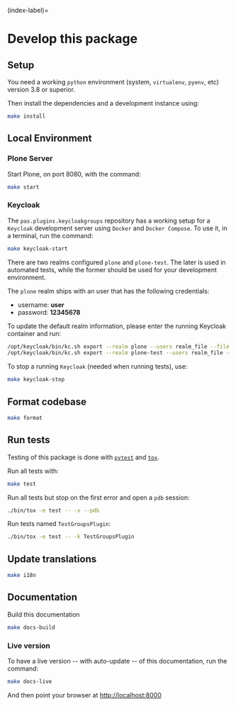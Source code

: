 (index-label)=

# Develop this package

## Setup

You need a working `python` environment (system, `virtualenv`, `pyenv`, etc) version 3.8 or superior.

Then install the dependencies and a development instance using:

```bash
make install
```

## Local Environment

### Plone Server

Start Plone, on port 8080, with the command:

```bash
make start
```

### Keycloak

The `pas.plugins.keycloakgroups` repository has a working setup for a `Keycloak` development server using `Docker` and `Docker Compose`. To use it, in a terminal, run the command:

```bash
make keycloak-start
```

There are two realms configured `plone` and `plone-test`. The later is used in automated tests, while the former should be used for your development environment.

The `plone` realm ships with an user that has the following credentials:

* username: **user**
* password: **12345678**

To update the default realm information, please enter the running Keycloak container and run:

```bash
/opt/keycloak/bin/kc.sh export --realm plone --users realm_file --file /opt/keycloak/data/import/plone-realm.json
/opt/keycloak/bin/kc.sh export --realm plone-test --users realm_file --file /opt/keycloak/data/import/plone-test-realm.json
```

To stop a running `Keycloak` (needed when running tests), use:

```bash
make keycloak-stop
```

## Format codebase

```bash
make format
```

## Run tests

Testing of this package is done with [`pytest`](https://docs.pytest.org/) and [`tox`](https://tox.wiki/).

Run all tests with:

```bash
make test
```

Run all tests but stop on the first error and open a `pdb` session:

```bash
./bin/tox -e test -- -x --pdb
```

Run tests named `TestGroupsPlugin`:

```bash
./bin/tox -e test -- -k TestGroupsPlugin
```

## Update translations

```bash
make i18n
```

## Documentation

Build this documentation

```bash
make docs-build
```

### Live version
To have a live version -- with auto-update -- of this documentation, run the command:

```bash
make docs-live
```

And then point your browser at [http://localhost:8000](http://localhost:8000)
